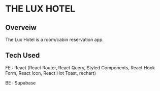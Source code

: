 # THE LUX HOTEL

## Overveiw

The Lux Hotel is a room/cabin reservation app.

## Tech Used

FE :
React (React Router, React Query, Styled Components, React Hook Form, React Icon, React Hot Toast, rechart)

BE :
Supabase
